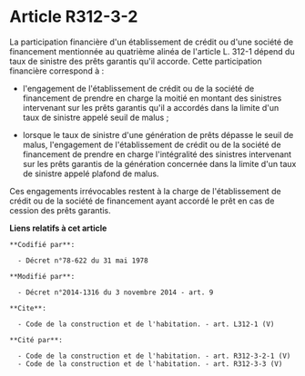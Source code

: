 # Article R312-3-2

La participation financière d'un établissement de crédit ou d'une société de financement mentionnée au quatrième alinéa de
l'article L. 312-1 dépend du taux de sinistre des prêts garantis qu'il accorde. Cette participation financière correspond à :

- l'engagement de l'établissement de crédit ou de la société de financement de prendre en charge la moitié en montant des
sinistres intervenant sur les prêts garantis qu'il a accordés dans la limite d'un taux de sinistre appelé seuil de malus ;

- lorsque le taux de sinistre d'une génération de prêts dépasse le seuil de malus, l'engagement de l'établissement de crédit
ou de la société de financement de prendre en charge l'intégralité des sinistres intervenant sur les prêts garantis de la
génération concernée dans la limite d'un taux de sinistre appelé plafond de malus. 

Ces engagements irrévocables restent à la charge de l'établissement de crédit ou de la société de financement ayant accordé
le prêt en cas de cession des prêts garantis.

**Liens relatifs à cet article**

	**Codifié par**:

	  - Décret n°78-622 du 31 mai 1978

	**Modifié par**:

	  - Décret n°2014-1316 du 3 novembre 2014 - art. 9

	**Cite**:

	  - Code de la construction et de l'habitation. - art. L312-1 (V)

	**Cité par**:

	  - Code de la construction et de l'habitation. - art. R312-3-2-1 (V)
	  - Code de la construction et de l'habitation. - art. R312-3-3 (V)
